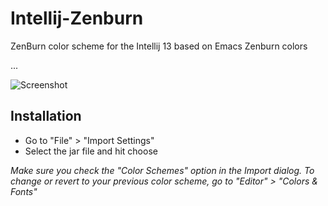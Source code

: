 Intellij-Zenburn
================

ZenBurn color scheme for the Intellij 13 based on Emacs Zenburn colors

...


![Screenshot](https://github.com/pedropenna/Intellij-Zenburn/raw/master/Screenshot_Intellij_Zenburn.png)


Installation
------------

- Go to "File" > "Import Settings"
- Select the jar file and hit choose

_Make sure you check the "Color Schemes" option in the Import dialog. To change or revert to your previous color scheme, go to "Editor" > "Colors & Fonts"_

